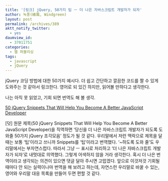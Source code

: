 ```yaml
---
title: '[링크] jQuery, 50가지 팁 ㅡ 더 나은 자바스크립트 개발자가 되자'
author: 녹풍(綠風, Windgreen)
layout: post
permalink: /archives/389
aktt_notify_twitter:
  - yes
daumview_id:
  - 37011751
categories:
  - 웹 퍼블리싱
tags:
  - javascript
  - jQuery
---
```

jQuery 코딩 방법에 대한 50가지 예시다. 더 쉽고 간단하고 깔끔한 코드를 짤 수 있게 도와주는 것 같아서 링크한다. 영어로 되 있긴 하지만, 읽어볼 만하다고 생각한다.

나는 아직 못 읽었고, 기회 되면 번역도 해 볼 생각.

<a href="http://dyndo.com/rough/?p=422" target="_blank">50 jQuery Snippets That Will Help You Become A Better JavaScript Developer</a>

[덧] 원문 제목(50 jQuery Snippets That Will Help You Become A Better JavaScript Developer)을 직역하면 &#8216;당신을 더 나은 자바스크립트 개발자가 되도록 도와줄 50가지 jQuery 조각모음&#8217; 정도가 될 것 같다. 우리말에서 저런 맥락으로 제목을 달 때는 보통 &#8216;팁&#8217;이라고 쓰니까 Snippets를 &#8216;팁&#8217;이라고 번역했다. &#8216;~하도록 도와 줄&#8217;도 우리말에서는 부자연스럽다. 따라서 그냥 ㅡ 표시로 처리하고 &#8216;더 나은 자바스크립트 개발자가 되자&#8217;로 내멋대로 의역했다. 그렇게 어색하지 않을 거라 생각한다. 혹시 더 나은 번역이라고 생각되는 의견이 있으면 댓글 달아 주시면 고맙겠다. 앞으로 이것저것 기회될 때마다 안 되는 실력이나마 번역을 해 보려고 하는데, 자연스런 우리말로 바꿀 수 있는, 영어와 우리말 대응 목록을 만들어 두면 편할 것 같다.
